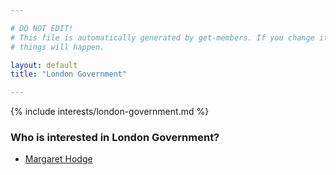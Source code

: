 ```yaml
---

# DO NOT EDIT!
# This file is automatically generated by get-members. If you change it, bad
# things will happen.

layout: default
title: "London Government"

---
```


{% include interests/london-government.md %}

### Who is interested in London Government?


* [Margaret Hodge](/members/margaret-hodge.html)
